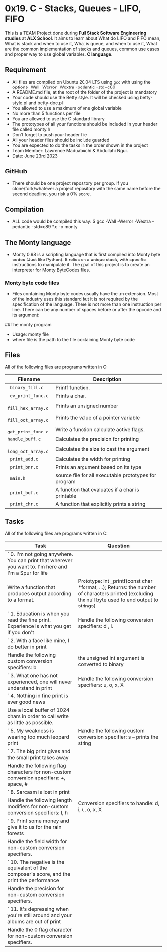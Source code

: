 # 0x19. C - Stacks, Queues - LIFO, FIFO


This is a TEAM Project done during **Full Stack Software Engineering studies** at **ALX School**. It aims to learn about What do LIFO and FIFO mean, What is stack and when to use it, What is queue, and when to use it, What are the common implementation of stacks and queues, common use cases and proper way to use global variables. **C language**.

## Requirement
* All files are compiled on Ubuntu 20.04 LTS using  `gcc` with using the options -Wall -Werror -Wextra -pedantic -std=c89
* A README.md file, at the root of the folder of the project is mandatory
* Your code should use the Betty style. It will be checked using betty-style.pl and betty-doc.pl
* You allowed to use a maximum of one global variable
* No more than 5 functions per file
* You are allowed to use the C standard library
* The prototypes of all your functions should be included in your header file called monty.h
* Don’t forget to push your header file
* All your header files should be include guarded
* You are expected to do the tasks in the order shown in the project
* Team Member: Lawrence Maduabuchi & Abdullahi Ngui.
* Date: June 23rd 2023


## GitHub
* There should be one project repository per group. If you clone/fork/whatever a project repository with the same name before the second deadline, you risk a 0% score.

## Compilation 
* ALL code would be compiled this way: $ gcc -Wall -Werror -Wextra -pedantic -std=c89 *.c -o monty

## The Monty language
* Monty 0.98 is a scripting language that is first compiled into Monty byte codes (Just like Python). It relies on a unique stack, with specific instructions to manipulate it. The goal of this project is to create an interpreter for Monty ByteCodes files.

### Monty byte code files
* Files containing Monty byte codes usually have the .m extension. Most of the industry uses this standard but it is not required by the specification of the language. There is not more than one instruction per line. There can be any number of spaces before or after the opcode and its argument:

##The monty program
* Usage: monty file
* where file is the path to the file containing Monty byte code

## Files
All of the following files are programs written in C:

| Filename | Description |
| -------- | ----------- |
| ` binary_fill.c` | Printf function.|
| ` ev_print_func.c` | Prints a char.|
| ` fill_hex_array.c` | Prints an unsigned number|
| ` fill_oct_array.c` | Prints the value of a pointer variable|
| ` get_print_func.c` | Write a function calculate active flags.|
| ` handle_buff.c ` | Calculates the precision for printing |
| ` long_oct_array.c` | Calculates the size to cast the argument |
| ` print_add.c` | Calculates the width for printing |
| ` print_bnr.c` | Prints an argument based on its type |
| ` main.h` | source file for all executable prototypes for program|
| ` print_buf.c` | A function that evaluates if a char is printable|
| ` print_chr.c` | A function that explicitly prints a string |


## Tasks
All of the following files are programs written in C:

| Task | Question |
| -------- | ----------- |
| ` 0. I'm not going anywhere. You can print that wherever you want to. I'm here and I'm a Spur for life
| Write a function that produces output according to a format.| Prototype: int _printf(const char *format, ...); Returns: the number of characters printed (excluding the null byte used to end output to strings)
| ` 1. Education is when you read the fine print. Experience is what you get if you don't| Handle the following conversion specifiers: d , i.| You don’t have to handle the flag characters
| ` 2. With a face like mine, I do better in print
| Handle the following custom conversion specifiers: b|the unsigned int argument is converted to binary
| ` 3. What one has not experienced, one will never understand in print| Handle the following conversion specifiers: u, o, x, X|You don’t have to handle field width
| ` 4. Nothing in fine print is ever good news
| Use a local buffer of 1024 chars in order to call write as little as possible. |
| ` 5. My weakness is wearing too much leopard print| Handle the following custom conversion specifier: s – prints the string| Non printable characters (0 < ASCII value < 32 or >= 127) are printed this way: \x, followed by the ASCII code value in hexadecimal (upper case - always 2 characters)| ` 6. How is the world ruled and led to war? Diplomats lie to journalists and believe these lies when they see them in print| Handle the following conversion specifier: p|You don’t have to handle precision
| ` 7. The big print gives and the small print takes away
| Handle the following flag characters for non-custom conversion specifiers: +, space, #|
| ` 8. Sarcasm is lost in print
| Handle the following length modifiers for non-custom conversion specifiers: I, h|Conversion specifiers to handle: d, i, u, o, x, X
| ` 9. Print some money and give it to us for the rain forests
| Handle the field width for non-custom conversion specifiers.|
| ` 10. The negative is the equivalent of the composer's score, and the print the performance
| Handle the precision for non-custom conversion specifiers.|
| ` 11. It's depressing when you're still around and your albums are out of print
| Handle the 0 flag character for non-custom conversion specifiers.|
